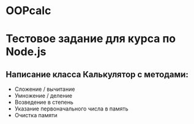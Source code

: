 ﻿# OOPcalc

# Тестовое задание для курса по Node.js

## Написание класса Калькулятор с методами:

- Сложение / вычитание
- Умножение / деление
- Возведение в степень
- Указание первоначального числа в память
- Очистка памяти

